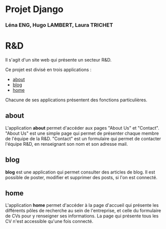 # Projet Django
### Léna ENG, Hugo LAMBERT, Laura TRICHET

# R&D
Il s'agit d'un site web qui présente un secteur R&D.

Ce projet est divisé en trois applications : 
* [about](#about)
* [blog](#blog)
* [home](#home)


Chacune de ses applications présentent des fonctions particulières.

## about
L'application **about** permet d'accéder aux pages "About Us" et "Contact".
"About Us" est une simple page qui permet de présenter chaque membre de l'équipe de la R&D.
"Contact" est un formulaire qui permet de contacter l'équipe R&D, en renseignant son nom et son adresse mail.

## blog
**blog** est une application qui permet consulter des articles de blog. Il est possible de poster, modifier et supprimer des posts, si l'on est connecté.

## home
L'application **home** permet d'accéder à la page d'accueil qui présente les différents pôles de recherche au sein de l'entreprise, et celle du formulaire de CVs pour y renseigner ses informations. La page qui présente tous les CV n'est accessible qu'une fois connecté.
